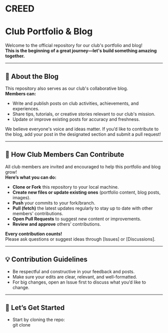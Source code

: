 # CREED
# Club Portfolio & Blog

Welcome to the official repository for our club's portfolio and blog!  
**This is the beginning of a great journey—let's build something amazing together.**

---

## 📰 About the Blog

This repository also serves as our club's collaborative blog.  
**Members can:**
- Write and publish posts on club activities, achievements, and experiences.
- Share tips, tutorials, or creative stories relevant to our club's mission.
- Update or improve existing posts for accuracy and freshness.

We believe everyone's voice and ideas matter. If you’d like to contribute to the blog, add your post in the designated section and submit a pull request!

---

## 🚀 How Club Members Can Contribute

All club members are invited and encouraged to help this portfolio and blog grow!  
**Here’s what you can do:**

- **Clone or Fork** this repository to your local machine.
- **Create new files or update existing ones** (portfolio content, blog posts, images).
- **Push** your commits to your fork/branch.
- **Pull (fetch)** the latest updates regularly to stay up to date with other members' contributions.
- **Open Pull Requests** to suggest new content or improvements.
- **Review and approve** others’ contributions.

**Every contribution counts!**  
Please ask questions or suggest ideas through [Issues] or [Discussions].

---

## 💡 Contribution Guidelines

- Be respectful and constructive in your feedback and posts.
- Make sure your edits are clear, relevant, and well-formatted.
- For big changes, open an Issue first to discuss what you’d like to change.

---

## 🌟 Let’s Get Started

- Start by cloning the repo:  
git clone 
